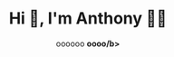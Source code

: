 <h1 align='center'> Hi 👋, I'm Anthony 👩‍💻 </h1>

<p align='center'>
  oooooo <b>oooo/b> 
</p>

<!--
**TonyLuque/TonyLuque** is a ✨ _special_ ✨ repository because its `README.md` (this file) appears on your GitHub profile.

Here are some ideas to get you started:

- 🔭 I’m currently working on ...
- 🌱 I’m currently learning ...
- 👯 I’m looking to collaborate on ...
- 🤔 I’m looking for help with ...
- 💬 Ask me about ...
- 📫 How to reach me: ...
- 😄 Pronouns: ...
- ⚡ Fun fact: ...
-->
